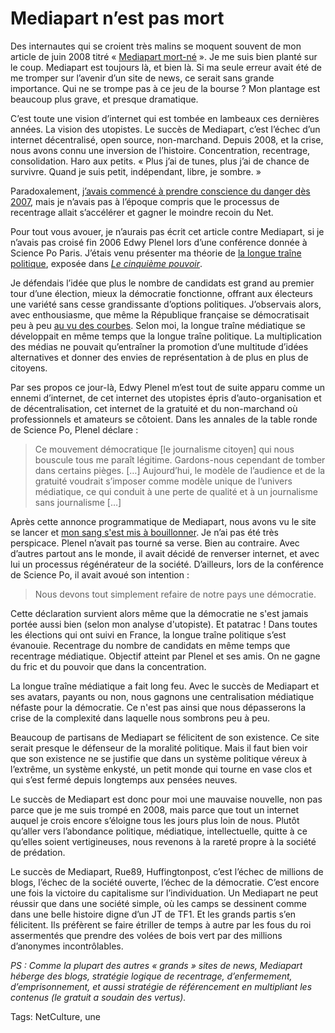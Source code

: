 # Mediapart n’est pas mort

Des internautes qui se croient très malins se moquent souvent de mon article de juin 2008 titré « [Mediapart mort-né](/2008/06/01/mediapart-mort-ne/) ». Je me suis bien planté sur le coup. Mediapart est toujours là, et bien là. Si ma seule erreur avait été de me tromper sur l’avenir d’un site de news, ce serait sans grande importance. Qui ne se trompe pas à ce jeu de la bourse ? Mon plantage est beaucoup plus grave, et presque dramatique.

C’est toute une vision d’internet qui est tombée en lambeaux ces dernières années. La vision des utopistes. Le succès de Mediapart, c’est l’échec d’un internet décentralisé, open source, non-marchand. Depuis 2008, et la crise, nous avons connu une inversion de l’histoire. Concentration, recentrage, consolidation. Haro aux petits. « Plus j’ai de tunes, plus j’ai de chance de survivre. Quand je suis petit, indépendant, libre, je sombre. »

Paradoxalement, [j’avais commencé à prendre conscience du danger dès 2007](/2007/07/09/hypercentralisation/), mais je n’avais pas à l’époque compris que le processus de recentrage allait s’accélérer et gagner le moindre recoin du Net.

Pour tout vous avouer, je n’aurais pas écrit cet article contre Mediapart, si je n’avais pas croisé fin 2006 Edwy Plenel lors d’une conférence donnée à Science Po Paris. J’étais venu présenter ma théorie de [la longue traîne politique](/2006/12/17/la-longue-traine-politique/), exposée dans [*Le cinquième pouvoir*](/le-cinquieme-pouvoir/).

Je défendais l’idée que plus le nombre de candidats est grand au premier tour d’une élection, mieux la démocratie fonctionne, offrant aux électeurs une variété sans cesse grandissante d’options politiques. J’observais alors, avec enthousiasme, que même la République française se démocratisait peu à peu [au vu des courbes](/2012/03/19/la-democratie-de-la-rarete/). Selon moi, la longue traîne médiatique se développait en même temps que la longue traîne politique. La multiplication des médias ne pouvait qu’entraîner la promotion d’une multitude d’idées alternatives et donner des envies de représentation à de plus en plus de citoyens.

Par ses propos ce jour-là, Edwy Plenel m’est tout de suite apparu comme un ennemi d’internet, de cet internet des utopistes épris d’auto-organisation et de décentralisation, cet internet de la gratuité et du non-marchand où professionnels et amateurs se côtoient. Dans les annales de la table ronde de Science Po, Plenel déclare :

> Ce mouvement démocratique \[le journalisme citoyen\] qui nous bouscule tous me paraît légitime. Gardons-nous cependant de tomber dans certains pièges. \[…\] Aujourd’hui, le modèle de l’audience et de la gratuité voudrait s’imposer comme modèle unique de l’univers médiatique, ce qui conduit à une perte de qualité et à un journalisme sans journalisme \[…\]

Après cette annonce programmatique de Mediapart, nous avons vu le site se lancer et [mon sang s'est mis à bouillonner](/2008/03/12/le-ridicule-a-la-francaise/). Je n’ai pas été très perspicace. Plenel n’avait pas tourné sa verse. Bien au contraire. Avec d’autres partout ans le monde, il avait décidé de renverser internet, et avec lui un processus régénérateur de la société. D’ailleurs, lors de la conférence de Science Po, il avait avoué son intention :

> Nous devons tout simplement refaire de notre pays une démocratie.

Cette déclaration survient alors même que la démocratie ne s'est jamais portée aussi bien (selon mon analyse d'utopiste). Et patatrac ! Dans toutes les élections qui ont suivi en France, la longue traîne politique s’est évanouie. Recentrage du nombre de candidats en même temps que recentrage médiatique. Objectif atteint par Plenel et ses amis. On ne gagne du fric et du pouvoir que dans la concentration.

La longue traîne médiatique a fait long feu. Avec le succès de Mediapart et ses avatars, payants ou non, nous gagnons une centralisation médiatique néfaste pour la démocratie. Ce n'est pas ainsi que nous dépasserons la crise de la complexité dans laquelle nous sombrons peu à peu.

Beaucoup de partisans de Mediapart se félicitent de son existence. Ce site serait presque le défenseur de la moralité politique. Mais il faut bien voir que son existence ne se justifie que dans un système politique véreux à l’extrême, un système enkysté, un petit monde qui tourne en vase clos et qui s’est fermé depuis longtemps aux pensées neuves.

Le succès de Mediapart est donc pour moi une mauvaise nouvelle, non pas parce que je me suis trompé en 2008, mais parce que tout un internet auquel je crois encore s’éloigne tous les jours plus loin de nous. Plutôt qu’aller vers l’abondance politique, médiatique, intellectuelle, quitte à ce qu’elles soient vertigineuses, nous revenons à la rareté propre à la société de prédation.

Le succès de Mediapart, Rue89, Huffingtonpost, c’est l’échec de millions de blogs, l’échec de la société ouverte, l’échec de la démocratie. C’est encore une fois la victoire du capitalisme sur l’individuation. Un Mediapart ne peut réussir que dans une société simple, où les camps se dessinent comme dans une belle histoire digne d’un JT de TF1. Et les grands partis s’en félicitent. Ils préfèrent se faire étriller de temps à autre par les fous du roi assermentés que prendre des volées de bois vert par des millions d’anonymes incontrôlables.

*PS : Comme la plupart des autres « grands » sites de news, Mediapart héberge des blogs, stratégie logique de recentrage, d’enfermement, d’emprisonnement, et aussi stratégie de référencement en multipliant les contenus (le gratuit a soudain des vertus).*

Tags: NetCulture, une